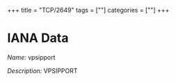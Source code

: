 +++
title = "TCP/2649"
tags = [""]
categories = [""]
+++

# IANA Data

_Name:_ vpsipport

_Description:_ VPSIPPORT

